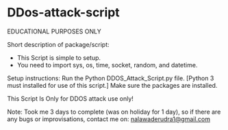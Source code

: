 # DDos-attack-script
EDUCATIONAL PURPOSES ONLY

Short description of package/script:

- This Script is simple to setup.
- You need to import sys, os, time, socket, random, and datetime.

Setup instructions:
Run the Python DDOS_Attack_Script.py file. [Python 3 must installed for use of this script.] Make sure the packages are installed.

This Script Is Only for DDOS attack use only!

Note: Took me 3 days to complete (was on holiday for 1 day), so if there are any bugs or improvisations, contact me on:
nalawaderudra1@gmail.com
